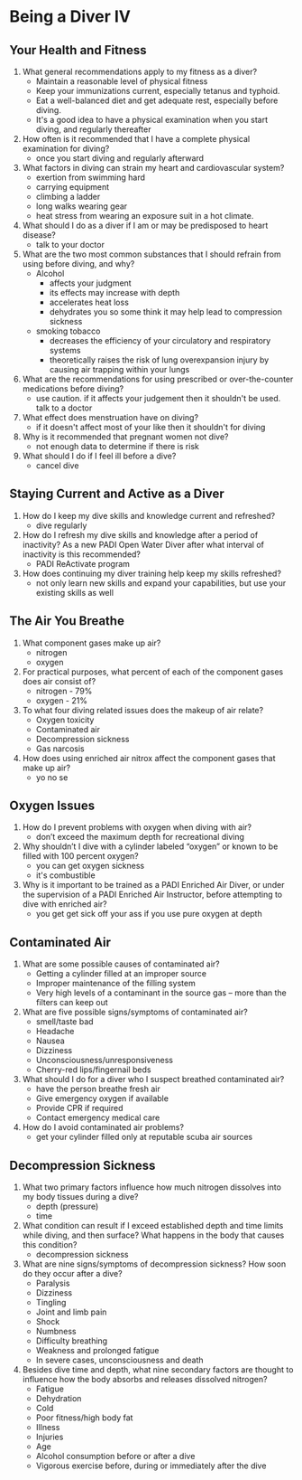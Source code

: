 # Being a Diver IV

## Your Health and Fitness

1. What general recommendations apply to my fitness as a diver?
   - Maintain a reasonable level of physical fitness
   - Keep your immunizations current, especially tetanus and typhoid.
   - Eat a well-balanced diet and get adequate rest, especially before diving.
   - It's a good idea to have a physical examination when you start diving, and regularly thereafter
2. How often is it recommended that I have a complete physical examination for diving?
   - once you start diving and regularly afterward
3. What factors in diving can strain my heart and cardiovascular system?
   - exertion from swimming hard
   - carrying equipment
   - climbing a ladder
   - long walks wearing gear
   - heat stress from wearing an exposure suit in a hot climate.
4. What should I do as a diver if I am or may be predisposed to heart disease?
   - talk to your doctor
5. What are the two most common substances that I should refrain from using before diving, and why?
   - Alcohol
     - affects your judgment
     - its effects may increase with depth
     - accelerates heat loss
     - dehydrates you so some think it may help lead to compression sickness
   - smoking tobacco
     - decreases the efficiency of your circulatory and respiratory systems
     - theoretically raises the risk of lung overexpansion injury by causing air trapping within your lungs
6. What are the recommendations for using prescribed or over-the-counter medications before diving?
   - use caution. if it affects your judgement then it shouldn't be used. talk to a doctor
7. What effect does menstruation have on diving?
   - if it doesn't affect most of your like then it shouldn't for diving
8. Why is it recommended that pregnant women not dive?
   - not enough data to determine if there is risk
9. What should I do if I feel ill before a dive?
    - cancel dive

## Staying Current and Active as a Diver

1. How do I keep my dive skills and knowledge current and refreshed?
   - dive regularly
2. How do I refresh my dive skills and knowledge after a period of inactivity? As a new PADI Open Water Diver after what interval of inactivity is this recommended?
   - PADI ReActivate program
3. How does continuing my diver training help keep my skills refreshed?
   - not only learn new skills and expand your capabilities, but use your existing skills as well

## The Air You Breathe

1. What component gases make up air?
   - nitrogen
   - oxygen
2. For practical purposes, what percent of each of the component gases does air consist of?
   - nitrogen - 79%
   - oxygen - 21%
3. To what four diving related issues does the makeup of air relate?
   - Oxygen toxicity
   - Contaminated air
   - Decompression sickness
   - Gas narcosis
4. How does using enriched air nitrox affect the component gases that make up air?
   - yo no se

## Oxygen Issues

1. How do I prevent problems with oxygen when diving with air?
   - don’t exceed the maximum depth for recreational diving
2. Why shouldn’t I dive with a cylinder labeled “oxygen” or known to be filled with 100 percent oxygen?
   - you can get oxygen sickness
   - it's combustible
3. Why is it important to be trained as a PADI Enriched Air Diver, or under the supervision of a PADI Enriched Air Instructor, before attempting to dive with enriched air?
   - you get get sick off your ass if you use pure oxygen at depth

## Contaminated Air

1. What are some possible causes of contaminated air?
   - Getting a cylinder filled at an improper source
   - Improper maintenance of the filling system
   - Very high levels of a contaminant in the source gas – more than the filters can keep out
2. What are five possible signs/symptoms of contaminated air?
   - smell/taste bad
   - Headache
   - Nausea
   - Dizziness
   - Unconsciousness/unresponsiveness
   - Cherry-red lips/fingernail beds
3. What should I do for a diver who I suspect breathed contaminated air?
   - have the person breathe fresh air
   - Give emergency oxygen if available
   - Provide CPR if required
   - Contact emergency medical care
4. How do I avoid contaminated air problems?
   - get your cylinder filled only at reputable scuba air sources

## Decompression Sickness

1. What two primary factors influence how much nitrogen dissolves into my body tissues during a dive?
   - depth (pressure)
   - time
2. What condition can result if I exceed established depth and time limits while diving, and then surface? What happens in the body that causes this condition?
   - decompression sickness
3. What are nine signs/symptoms of decompression sickness? How soon do they occur after a dive?
   - Paralysis
   - Dizziness
   - Tingling
   - Joint and limb pain
   - Shock
   - Numbness
   - Difficulty breathing
   - Weakness and prolonged fatigue
   - In severe cases, unconsciousness and death
4. Besides dive time and depth, what nine secondary factors are thought to influence how the body absorbs and releases dissolved nitrogen?
   - Fatigue
   - Dehydration
   - Cold
   - Poor fitness/high body fat
   - Illness
   - Injuries
   - Age
   - Alcohol consumption before or after a dive
   - Vigorous exercise before, during or immediately after the dive
